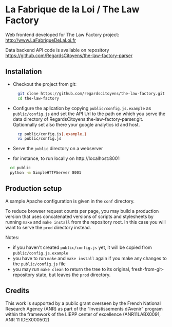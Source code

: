 La Fabrique de la Loi / The Law Factory
=======================================

Web frontend developed for The Law Factory project: http://www.LaFabriqueDeLaLoi.fr

Data backend API code is available on repository https://github.com/RegardsCitoyens/the-law-factory-parser

## Installation

* Checkout the project from git:

  ```bash
    git clone https://github.com/regardscitoyens/the-law-factory.git
    cd the-law-factory
  ```

* Configure the aplication by copying `public/config.js.example` as `public/config.js` and set the API Url to the path on which you serve the data directory of RegardsCitoyens:the-law-factory-parser.git. Optionnally set also there your google analytics id and host.

  ```bash
    cp public/config.js{.example,}
    vi public/config.js
  ```

* Serve the `public` directory on a webserver
 - for instance, to run locally on http://localhost:8001

  ```bash
    cd public
    python -m SimpleHTTPServer 8001
  ```

## Production setup

A sample Apache configuration is given in the `conf` directory.

To reduce browser request counts per page, you may build a production version that uses concatenated versions of scripts and stylesheets by running `make` and `make install` from the repository root.  In this case you will want to serve the `prod` directory instead.

Notes:
* if you haven't created `public/config.js` yet, it will be copied from `public/config.js.example`
* you have to run `make` and `make install` again if you make any changes to the `public/config.js` file
* you may run `make clean` to return the tree to its original, fresh-from-git-repository state, but leaves the `prod` directory.

## Credits

This work is supported by a public grant overseen by the French National Research Agency (ANR) as part of the “Investissements d’Avenir” program within the framework of the LIEPP center of excellence (ANR11LABX0091, ANR 11 IDEX000502)
